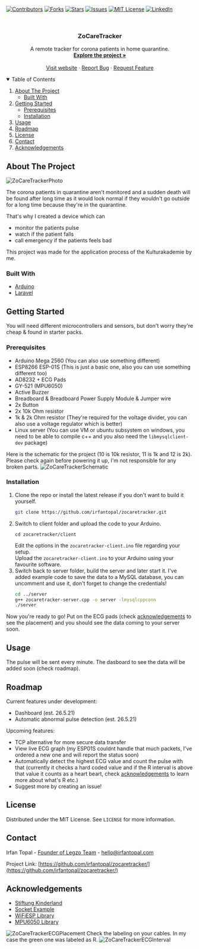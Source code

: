 [![Contributors][contributors-shield]][contributors-url]
[![Forks][forks-shield]][forks-url]
[![Stars][stars-shield]][stars-url]
[![Issues][issues-shield]][issues-url]
[![MIT License][license-shield]][license-url]
[![LinkedIn][linkedin-shield]][linkedin-url]


<br />
<p align="center">

  <h3 align="center">ZoCareTracker</h3>

  <p align="center">
    A remote tracker for corona patients in home quarantine.
    <br />
    <a href="https://github.com/irfantopal/zocaretracker"><strong>Explore the project »</strong></a>
    <br />
    <br />
    <a href="https://zocaretracker.tk">Visit website</a>
    ·
    <a href="https://github.com/irfantopal/zocaretracker/issues">Report Bug</a>
    ·
    <a href="https://github.com/irfantopal/zocaretracker/issues">Request Feature</a>
  </p>
</p>

<details open="open">
  <summary>Table of Contents</summary>
  <ol>
    <li>
      <a href="#about-the-project">About The Project</a>
      <ul>
        <li><a href="#built-with">Built With</a></li>
      </ul>
    </li>
    <li>
      <a href="#getting-started">Getting Started</a>
      <ul>
        <li><a href="#prerequisites">Prerequisites</a></li>
        <li><a href="#installation">Installation</a></li>
      </ul>
    </li>
    <li><a href="#usage">Usage</a></li>
    <li><a href="#roadmap">Roadmap</a></li>
    <li><a href="#license">License</a></li>
    <li><a href="#contact">Contact</a></li>
    <li><a href="#acknowledgements">Acknowledgements</a></li>
  </ol>
</details>

## About The Project

![ZoCareTrackerPhoto][zocaretracker-photo]

The corona patients in quarantine aren't monitored and a sudden death will be found after long time as it would look normal if they wouldn't go outside for a long time because they're in the quarantine.

That's why I created a device which can
* monitor the patients pulse
* watch if the patient falls
* call emergency if the patients feels bad

This project was made for the application process of the Kulturakademie by me.

### Built With

* [Arduino](https://arduino.cc)
* [Laravel](https://laravel.com)

## Getting Started

You will need different microcontrollers and sensors, but don't worry they're cheap & found in starter packs. 

### Prerequisites

* Arduino Mega 2560 (You can also use something different)
* ESP8266 ESP-01S (This is just a basic one, also you can use something different too)
* AD8232 + ECG Pads
* GY-521 (MPU6050)
* Active Buzzer
* Breadboard & Breadboard Power Supply Module & Jumper wire
* 2x Button
* 2x 10k Ohm resistor
* 1k & 2k Ohm resistor (They're required for the voltage divider, you can also use a voltage regulator which is better)
* Linux server (You can use VM or ubuntu subsystem on windows, you need to be able to compile c++ and you also need the `libmysqlclient-dev` package)

Here is the schematic for the project (10 is 10k resistor, 11 is 1k and 12 is 2k). Please check again before powering it up, I'm not responsible for any broken parts.
![ZoCareTrackerSchematic][zocaretracker-schematic]

### Installation

1. Clone the repo or install the latest release if you don't want to build it yourself.
   ```sh
   git clone https://github.com/irfantopal/zocaretracker.git
   ```
4. Switch to client folder and upload the code to your Arduino.
   ```ssh
   cd zocaretracker/client
   ```
   Edit the options in the `zocaretracker-client.ino` file regarding your setup.<br>
   Upload the `zocaretracker-client.ino` to your Arduino using your favourite software.
3. Switch back to server folder, build the server and later start it.
   I've added example code to save the data to a MySQL database, you can uncomment and use it, don't forget to change the credentials!
   ```sh
   cd ../server
   g++ zocaretracker-server.cpp -o server -lmysqlcppconn
   ./server
   ```
Now you're ready to go! Put on the ECG pads (check <a href="#acknowledgements">acknowledgements</a> to see the placement) and you should see the data coming to your server soon.

## Usage

The pulse will be sent every minute. The dasboard to see the data will be added soon (check roadmap).

## Roadmap

Current features under development:
* Dashboard (est. 26.5.21)
* Automatic abnormal pulse detection (est. 26.5.21) 

Upcoming features:
* TCP alternative for more secure data transfer
* View live ECG graph (my ESP01S couldnt handle that much packets, I've ordered a new one and will report the status soon)
* Automatically detect the highest ECG value and count the pulse with that (currently it checks a hard coded value and if the R interval is above that value it counts as a heart beart, check <a href="#acknowledgements">acknowledgements</a> to learn more about what's R etc.)
* Suggest more by creating an issue!

<!-- LICENSE -->
## License

Distributed under the MIT License. See `LICENSE` for more information.

## Contact

Irfan Topal - [Founder of Legzo Team](https://legzo.team) - hello@irfantopal.com

Project Link: [https://github.com/irfantopal/zocaretracker/](https://github.com/irfantopal/zocaretracker/)


## Acknowledgements
* [Stiftung Kinderland](https://www.stiftung-kinderland.de/)
* [Socket Example](http://matrixsust.blogspot.com/)
* [WiFiESP Library](https://github.com/bportaluri/WiFiEsp)
* [MPU6050 Library](https://github.com/jarzebski/Arduino-MPU6050)

![ZoCareTrackerECGPlacement][zocaretracker-ecgplacement]
Check the labeling on your cables. In my case the green one was labeled as R.
![ZoCareTrackerECGInterval][zocaretracker-ecginterval]

[contributors-shield]: https://img.shields.io/github/contributors/irfantopal/zocaretracker.svg?style=for-the-badge
[contributors-url]: https://github.com/irfantopal/zocaretracker/graphs/contributors
[forks-shield]: https://img.shields.io/github/forks/irfantopal/zocaretracker.svg?style=for-the-badge
[forks-url]: https://github.com/irfantopal/zocaretracker/network/members
[stars-shield]: https://img.shields.io/github/stars/irfantopal/zocaretracker.svg?style=for-the-badge
[stars-url]: https://github.com/irfantopal/zocaretracker/stargazers
[issues-shield]: https://img.shields.io/github/issues/irfantopal/zocaretracker.svg?style=for-the-badge
[issues-url]: https://github.com/irfantopal/zocaretracker/issues
[license-shield]: https://img.shields.io/github/license/irfantopal/zocaretracker.svg?style=for-the-badge
[license-url]: https://github.com/irfantopal/zocaretracker/blob/main/LICENSE
[linkedin-shield]: https://img.shields.io/badge/-LinkedIn-black.svg?style=for-the-badge&logo=linkedin&colorB=555
[linkedin-url]: https://linkedin.com/in/irfantopal
[zocaretracker-photo]: images/photo-1.jpg
[zocaretracker-schematic]: images/photo-2.png
[zocaretracker-ecgplacement]: images/photo-3.png
[zocaretracker-ecginterval]: images/photo-4.png
